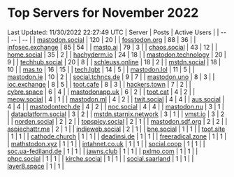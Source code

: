 # Top Servers for November 2022
Last Updated: 11/30/2022 22:27:49 UTC
| Server | Posts | Active Users |
| -- | -- | -- |
| [mastodon.social](https://mastodon.social/tags/PowerShell) | 120 | 20 |
| [fosstodon.org](https://fosstodon.org/tags/PowerShell) | 88 | 36 |
| [infosec.exchange](https://infosec.exchange/tags/PowerShell) | 85 | 54 |
| [masto.ai](https://masto.ai/tags/PowerShell) | 79 | 3 |
| [chaos.social](https://chaos.social/tags/PowerShell) | 43 | 12 |
| [home.social](https://home.social/tags/PowerShell) | 35 | 2 |
| [hachyderm.io](https://hachyderm.io/tags/PowerShell) | 24 | 18 |
| [mastodon.technology](https://mastodon.technology/tags/PowerShell) | 20 | 9 |
| [techhub.social](https://techhub.social/tags/PowerShell) | 20 | 8 |
| [schleuss.online](https://schleuss.online/tags/PowerShell) | 18 | 2 |
| [mstdn.social](https://mstdn.social/tags/PowerShell) | 18 | 10 |
| [mas.to](https://mas.to/tags/PowerShell) | 16 | 15 |
| [tech.lgbt](https://tech.lgbt/tags/PowerShell) | 14 | 5 |
| [mastodon.lol](https://mastodon.lol/tags/PowerShell) | 11 | 5 |
| [mastodon.ie](https://mastodon.ie/tags/PowerShell) | 10 | 2 |
| [social.tchncs.de](https://social.tchncs.de/tags/PowerShell) | 9 | 7 |
| [mastodon.uno](https://mastodon.uno/tags/PowerShell) | 8 | 3 |
| [ioc.exchange](https://ioc.exchange/tags/PowerShell) | 8 | 5 |
| [toot.cafe](https://toot.cafe/tags/PowerShell) | 8 | 3 |
| [hackers.town](https://hackers.town/tags/PowerShell) | 7 | 2 |
| [cybre.space](https://cybre.space/tags/PowerShell) | 6 | 4 |
| [mastodonapp.uk](https://mastodonapp.uk/tags/PowerShell) | 6 | 2 |
| [toot.cat](https://toot.cat/tags/PowerShell) | 4 | 2 |
| [meow.social](https://meow.social/tags/PowerShell) | 4 | 1 |
| [mastodon.ml](https://mastodon.ml/tags/PowerShell) | 4 | 2 |
| [twit.social](https://twit.social/tags/PowerShell) | 4 | 4 |
| [aus.social](https://aus.social/tags/PowerShell) | 4 | 4 |
| [mastodontech.de](https://mastodontech.de/tags/PowerShell) | 4 | 2 |
| [noc.social](https://noc.social/tags/PowerShell) | 4 | 4 |
| [mastodon.nu](https://mastodon.nu/tags/PowerShell) | 3 | 1 |
| [dataplatform.social](https://dataplatform.social/tags/PowerShell) | 3 | 2 |
| [mstdn.starnix.network](https://mstdn.starnix.network/tags/PowerShell) | 3 | 1 |
| [vmst.io](https://vmst.io/tags/PowerShell) | 3 | 2 |
| [norden.social](https://norden.social/tags/PowerShell) | 2 | 2 |
| [topspicy.social](https://topspicy.social/tags/PowerShell) | 2 | 1 |
| [mastodon.sdf.org](https://mastodon.sdf.org/tags/PowerShell) | 2 | 2 |
| [aspiechattr.me](https://aspiechattr.me/tags/PowerShell) | 2 | 1 |
| [indieweb.social](https://indieweb.social/tags/PowerShell) | 2 | 1 |
| [bne.social](https://bne.social/tags/PowerShell) | 1 | 1 |
| [toot.site](https://toot.site/tags/PowerShell) | 1 | 1 |
| [cathode.church](https://cathode.church/tags/PowerShell) | 1 | 1 |
| [deadinsi.de](https://deadinsi.de/tags/PowerShell) | 1 | 1 |
| [freeradical.zone](https://freeradical.zone/tags/PowerShell) | 1 | 1 |
| [mathstodon.xyz](https://mathstodon.xyz/tags/PowerShell) | 1 | 1 |
| [intahnet.co.uk](https://intahnet.co.uk/tags/PowerShell) | 1 | 1 |
| [social.coop](https://social.coop/tags/PowerShell) | 1 | 1 |
| [soc.ua-fediland.de](https://soc.ua-fediland.de/tags/PowerShell) | 1 | 1 |
| [jawns.club](https://jawns.club/tags/PowerShell) | 1 | 1 |
| [pxlmo.com](https://pxlmo.com/tags/PowerShell) | 1 | 1 |
| [phpc.social](https://phpc.social/tags/PowerShell) | 1 | 1 |
| [kirche.social](https://kirche.social/tags/PowerShell) | 1 | 1 |
| [social.saarland](https://social.saarland/tags/PowerShell) | 1 | 1 |
| [layer8.space](https://layer8.space/tags/PowerShell) | 1 | 1 |
